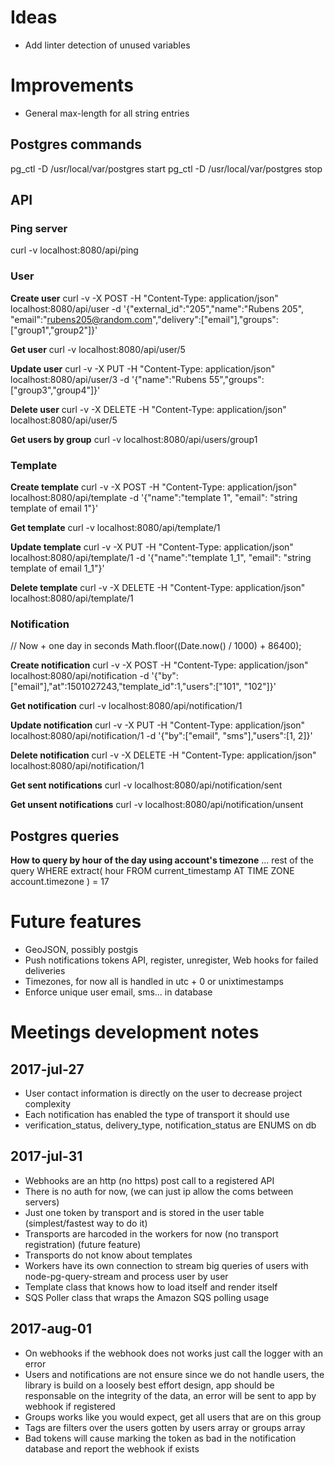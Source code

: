 # Ideas
- Add linter detection of unused variables

# Improvements
- General max-length for all string entries

## Postgres commands
pg_ctl -D /usr/local/var/postgres start
pg_ctl -D /usr/local/var/postgres stop

## API

### Ping server
curl -v localhost:8080/api/ping

### User

__Create user__
curl -v -X POST -H "Content-Type: application/json" localhost:8080/api/user -d '{"external_id":"205","name":"Rubens 205", "email":"rubens205@random.com","delivery":["email"],"groups":["group1","group2"]}'

__Get user__
curl -v localhost:8080/api/user/5

__Update user__
curl -v -X PUT -H "Content-Type: application/json" localhost:8080/api/user/3 -d '{"name":"Rubens 55","groups":["group3","group4"]}'

__Delete user__
curl -v -X DELETE -H "Content-Type: application/json" localhost:8080/api/user/5

__Get users by group__
curl -v localhost:8080/api/users/group1

### Template

__Create template__
curl -v -X POST -H "Content-Type: application/json" localhost:8080/api/template -d '{"name":"template 1", "email": "string template of email 1"}'

__Get template__
curl -v localhost:8080/api/template/1

__Update template__
curl -v -X PUT -H "Content-Type: application/json" localhost:8080/api/template/1 -d '{"name":"template 1_1", "email": "string template of email 1_1"}'

__Delete template__
curl -v -X DELETE -H "Content-Type: application/json" localhost:8080/api/template/1

### Notification

// Now + one day in seconds
Math.floor((Date.now() / 1000) + 86400);

__Create notification__
curl -v -X POST -H "Content-Type: application/json" localhost:8080/api/notification -d '{"by":["email"],"at":1501027243,"template_id":1,"users":["101", "102"]}'

__Get notification__
curl -v localhost:8080/api/notification/1

__Update notification__
curl -v -X PUT -H "Content-Type: application/json" localhost:8080/api/notification/1 -d '{"by":["email", "sms"],"users":[1, 2]}'

__Delete notification__
curl -v -X DELETE -H "Content-Type: application/json" localhost:8080/api/notification/1

__Get sent notifications__
curl -v localhost:8080/api/notification/sent

__Get unsent notifications__
curl -v localhost:8080/api/notification/unsent

## Postgres queries

__How to query by hour of the day using account's timezone__
... rest of the query
WHERE extract(
  hour FROM current_timestamp
  AT TIME ZONE account.timezone
) = 17

# Future features
- GeoJSON, possibly postgis
- Push notifications tokens API, register, unregister, Web hooks for failed deliveries
- Timezones, for now all is handled in utc + 0 or unixtimestamps
- Enforce unique user email, sms... in database


# Meetings development notes

## 2017-jul-27
- User contact information is directly on the user to decrease project complexity
- Each notification has enabled the type of transport it should use
- verification_status, delivery_type, notification_status are ENUMS on db

## 2017-jul-31
- Webhooks are an http (no https) post call to a registered API
- There is no auth for now, (we can just ip allow the coms between servers)
- Just one token by transport and is stored in the user table (simplest/fastest way to do it)
- Transports are harcoded in the workers for now (no transport registration) (future feature)
- Transports do not know about templates
- Workers have its own connection to stream big queries of users with node-pg-query-stream and process user by user
- Template class that knows how to load itself and render itself
- SQS Poller class that wraps the Amazon SQS polling usage

## 2017-aug-01
- On webhooks if the webhook does not works just call the logger with an error
- Users and notifications are not ensure since we do not handle users, the library is build on a loosely best effort design, app should be responsable on the integrity of the data, an error will be sent to app by webhook if registered
- Groups works like you would expect, get all users that are on this group
- Tags are filters over the users gotten by users array or groups array
- Bad tokens will cause marking the token as bad in the notification database and report the webhook if exists
